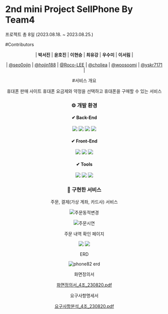 # 2nd mini Project SellPhone By Team4

프로젝트 
총 8일 (2023.08.18. ~ 2023.08.25.)

#Contributors

<div align="center">

| **박서진** | **윤호진** | **이현승** | **최유강** | **우수미** | **이서림** |

| [@seo0ojin](https://github.com/seo0ojin) | [@hojin188](https://github.com/hojin188) | [@Roco-LEE](https://github.com/Roco-LEE) | [@choliea](https://github.com/choliea) | [@woosoomi](https://github.com/woosoomi) | [@yskr7171](https://github.com/yskr7171) |



#서비스 개요 

휴대폰 판매 사이트 
휴대폰 요금제와 약정을 선택하고 휴대폰을 구매할 수 있는 서비스


### ⚙ 개발 환경
#### ✔ Back-End
<img src="https://img.shields.io/badge/java 1.8-2C2255?style=for-the-badge&logo=openJDK&logoColor=white"> <img src="https://img.shields.io/badge/JSP-F8DC75?style=for-the-badge&logo=apachetomcat&logoColor=black"> <img src="https://img.shields.io/badge/mybatis-000000?style=for-the-badge&logo=amazondocumentdb&logoColor=white"> <img src="https://img.shields.io/badge/Oracle-F80000?style=for-the-badge&logo=oracle&logoColor=white">

#### ✔ Front-End
<img src="https://img.shields.io/badge/HTML5-E34F26?style=for-the-badge&logo=html5&logoColor=white"> <img src="https://img.shields.io/badge/javascript-F7DF1E?style=for-the-badge&logo=javascript&logoColor=black"> <img src="https://img.shields.io/badge/css3-1572B6?style=for-the-badge&logo=css3&logoColor=white">

#### ✔ Tools
<img src="https://img.shields.io/badge/eclipse ee-2C2255?style=for-the-badge&logo=eclipse&logoColor=white"> <img src="https://img.shields.io/badge/gradle 8.3-02303A?style=for-the-badge&logo=gradle&logoColor=white"> <img src="https://img.shields.io/badge/github-181717?style=for-the-badge&logo=github&logoColor=white">

### 📄 구현한 서비스

주문, 결제(가상 계좌, 카드사) 서비스

![주문동적변경](https://github.com/choliea/2nd-Project---SellPhone-/assets/133833132/bf609c6e-df89-4d1b-bd57-a5fe51916579)

![주문시연](https://github.com/choliea/2nd-Project---SellPhone-/assets/133833132/059196b2-540f-4e57-ba37-75d24ab19acb)


주문 내역 확인 페이지

<img src="https://github.com/choliea/2nd-Project---SellPhone-/assets/133833132/eba9fb65-1e21-443c-986d-6926146987c5">

<img src="https://github.com/choliea/2nd-Project---SellPhone-/assets/133833132/b3b61faa-0f09-4a34-bc8d-f4cad174838e">



ERD 

![phone82 erd](https://github.com/choliea/2nd-Project---SellPhone-/assets/133833132/73f0ec56-713f-4f48-86ab-89d20d7633e5)

화면정의서

[화면정의서_4조_230820.pdf](https://github.com/choliea/2nd-Project---SellPhone-/files/13360023/_4._230820.pdf)

요구사항명세서

[요구사항분석_4조_230820.pdf](https://github.com/choliea/2nd-Project---SellPhone-/files/13360026/_4._230820.pdf)
